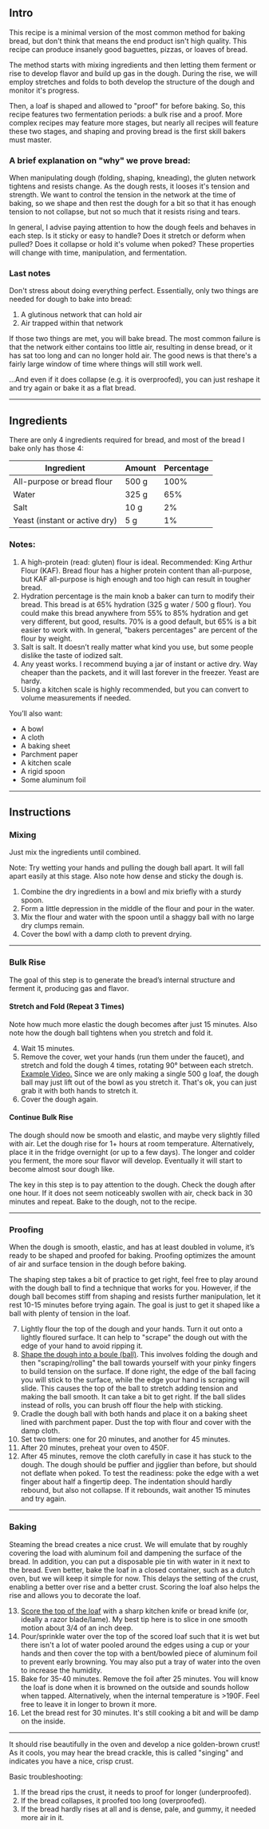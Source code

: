 ## Intro


This recipe is a minimal version of the most common method for baking bread, but don't think that means the end product isn't high quality. This recipe can produce insanely good baguettes, pizzas, or loaves of bread. 

The method starts with mixing ingredients and then letting them ferment or rise to develop flavor and build up gas in the dough. During the rise, we will employ stretches and folds to both develop the structure of the dough and monitor it's progress.

Then, a loaf is shaped and allowed to "proof" for before baking. So, this recipe features two fermentation periods: a bulk rise and a proof. More complex recipes may feature more stages, but nearly all recipes will feature these two stages, and shaping and proving bread is the first skill bakers must master. 




### A brief explanation on "why" we prove bread:

When manipulating dough (folding, shaping, kneading), the gluten network tightens and resists change. As the  dough rests, it looses it's tension and strength. We want to control the tension in the network at the time of baking, so we shape and then rest the dough for a bit so that it has enough tension to not collapse, but not so much that it resists rising and tears.

In general, I advise paying attention to how the dough feels and behaves in each step. Is it sticky or easy to handle? Does it stretch or deform when pulled? Does it collapse or hold it's volume when poked? These properties will change with time, manipulation, and fermentation.

### Last notes

Don't stress about doing everything perfect. Essentially, only two things are needed for dough to bake into bread:

1. A glutinous network that can hold air
2. Air trapped within that network

If those two things are met, you will bake bread. The most common failure is that the network either contains too little air, resulting in dense bread, or it has sat too long and can no longer hold air. The good news is that there's a fairly large window of time where things will still work well.

...And even if it does collapse (e.g. it is overproofed), you can just reshape it and try again or bake it as a flat bread. 

---

## Ingredients

There are only 4 ingredients required for bread, and most of the bread I bake only has those 4:

| Ingredient                    | Amount | Percentage |
| ----------------------------- | ------ | ---------- |
| All-purpose or bread flour    | 500 g  | 100%       |
| Water                         | 325 g  | 65%        |
| Salt                          | 10 g   | 2%         |
| Yeast (instant or active dry) | 5 g    | 1%         |

### Notes:

1. A high-protein (read: gluten) flour is ideal. Recommended: King Arthur Flour (KAF). Bread flour has a higher protein content than all-purpose, but KAF all-purpose is high enough and too high can result in tougher bread.
2. Hydration percentage is the main knob a baker can turn to modify their bread. This bread is at 65% hydration (325 g water / 500 g flour). You could make this bread anywhere from 55% to 85% hydration and get very different, but good, results. 70% is a good default, but 65% is a bit easier to work with. In general, "bakers percentages" are percent of the flour by weight.
3. Salt is salt. It doesn’t really matter what kind you use, but some people dislike the taste of iodized salt.
4. Any yeast works. I recommend buying a jar of instant or active dry. Way cheaper than the packets, and it will last forever in the freezer. Yeast are hardy.
5. Using a kitchen scale is highly recommended, but you can convert to volume measurements if needed.

You’ll also want:

* A bowl
* A cloth
* A baking sheet
* Parchment paper
* A kitchen scale
* A rigid spoon
* Some aluminum foil
---

## Instructions

### Mixing

Just mix the ingredients until combined. 

Note: Try wetting your hands and pulling the dough ball apart. It will fall apart easily at this stage. Also note how dense and sticky the dough is.

1. Combine the dry ingredients in a bowl and mix briefly with a sturdy spoon.
2. Form a little depression in the middle of the flour and pour in the water.
3. Mix the flour and water with the spoon until a shaggy ball with no large dry clumps remain. 
4. Cover the bowl with a damp cloth to prevent drying.

---

### Bulk Rise

The goal of this step is to generate the bread’s internal structure and ferment it, producing gas and flavor.

#### Stretch and Fold (Repeat 3 Times)

Note how much more elastic the dough becomes after just 15 minutes. Also note how the dough ball tightens when you stretch and fold it.

4. Wait 15 minutes.
5. Remove the cover, wet your hands (run them under the faucet), and stretch and fold the dough 4 times, rotating 90° between each stretch.
   [Example Video.](https://youtu.be/QYzxulQY1Gc?t=11) Since we are only making a single 500 g loaf, the dough ball may just lift out of the bowl as you stretch it. That's ok, you can just grab it with both hands to stretch it.
6. Cover the dough again.

#### Continue Bulk Rise

The dough should now be smooth and elastic, and maybe very slightly filled with air. Let the dough rise for 1+ hours at room temperature. Alternatively, place it in the fridge overnight (or up to a few days). The longer and colder you ferment, the more sour flavor will develop. Eventually it will start to become almost sour dough like.

The key in this step is to pay attention to the dough. Check the dough after one hour. If it does not seem noticeably swollen with air, check back in 30 minutes and repeat. Bake to the dough, not to the recipe. 

---

### Proofing

When the dough is smooth, elastic, and has at least doubled in volume, it’s ready to be shaped and proofed for baking. Proofing optimizes the amount of air and surface tension in the dough before baking.

The shaping step takes a bit of practice to get right, feel free to play around with the dough ball to find a technique that works for you. However, if the dough ball becomes stiff from shaping and resists further manipulation, let it rest 10-15 minutes before trying again. The goal is just to get it shaped like a ball with plenty of tension in the loaf. 


7. Lightly flour the top of the dough and your hands. Turn it out onto a lightly floured surface. It can help to "scrape" the dough out with the edge of your hand to avoid ripping it. 
8. [Shape the dough into a boule (ball)](https://www.youtube.com/watch?v=IWA0RAAsBHg). This involves folding the dough and then "scraping/rolling" the ball towards yourself with your pinky fingers to build tension on the surface. If done right, the edge of the ball facing you will stick to the surface, while the edge your hand is scraping will slide. This causes the top of the ball to stretch adding tension and making the ball smooth. It can take a bit to get right. If the ball slides instead of rolls, you can brush off flour the help with sticking.
9. Cradle the dough ball with both hands and place it on a baking sheet lined with parchment paper. Dust the top with flour and cover with the damp cloth.
10. Set two timers: one for 20 minutes, and another for 45 minutes.
11. After 20 minutes, preheat your oven to 450F.
12. After 45 minutes, remove the cloth carefully in case it has stuck to the dough. The dough should be puffier and jigglier than before, but should not deflate when poked. To test the readiness: poke the edge with a wet finger about half a fingertip deep. The indentation should hardly rebound, but also not collapse. If it rebounds, wait another 15 minutes and try again. 

---

### Baking
Steaming the bread creates a nice crust. We will emulate that by roughly covering the load with aluminum foil and dampening the surface of the bread. In addition, you can put a disposable pie tin with water in it next to the bread. Even better, bake the loaf in a closed container, such as a dutch oven, but we will keep it simple for now. This delays the setting of the crust, enabling a better over rise and a better crust. Scoring the loaf also helps the rise and allows you to decorate the loaf. 


13. [Score the top of the loaf](https://www.youtube.com/shorts/sysFPnbt9zA) with a sharp kitchen knife or bread knife (or, ideally a razor blade/lame). My best tip here is to slice in one smooth motion about 3/4 of an inch deep. 
14. Pour/sprinkle water over the top of the scored loaf such that it is wet but there isn't a lot of water pooled around the edges using a cup or your hands and then cover the top with a bent/bowled piece of aluminum foil to prevent early browning. You may also put a tray of water into the oven to increase the humidity. 
15. Bake for 35-40 minutes. Remove the foil after 25 minutes. You will know the loaf is done when it is browned on the outside and sounds hollow when tapped. Alternatively, when the internal temperature is >190F. Feel free to leave it in longer to brown it more. 
16. Let the bread rest for 30 minutes. It's still cooking a bit and will be damp on the inside. 

---

It should rise beautifully in the oven and develop a nice golden-brown crust! As it cools, you may hear the bread crackle, this is called "singing" and indicates you have a nice, crisp crust. 

Basic troubleshooting:

1. If the bread rips the crust, it needs to proof for longer (underproofed).
2. If the bread collapses, it proofed too long (overproofed).
3. If the bread hardly rises at all and is dense, pale, and gummy, it needed more air in it. 


